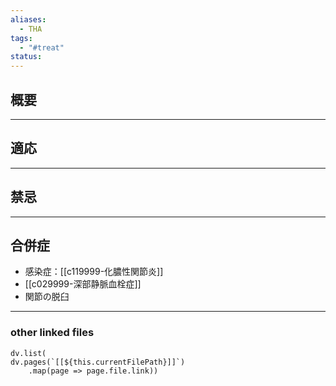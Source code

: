 ```yaml
---
aliases:
  - THA
tags:
  - "#treat"
status:
---
```

## 概要
---
## 適応
---
## 禁忌
---
## 合併症
- 感染症：[[c119999-化膿性関節炎]]
- [[c029999-深部静脈血栓症]]
- 関節の脱臼
---
### other linked files
```dataviewjs
dv.list(
dv.pages(`[[${this.currentFilePath}]]`)
	.map(page => page.file.link))
```